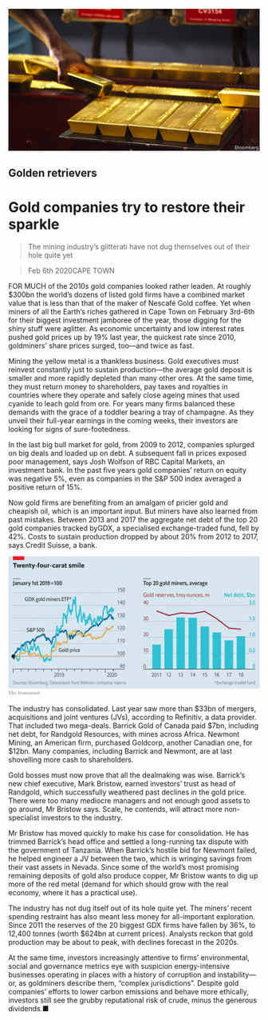 ![](./images/20200208_WBP504.jpg)

## Golden retrievers

# Gold companies try to restore their sparkle

> The mining industry’s glitterati have not dug themselves out of their hole quite yet

> Feb 6th 2020CAPE TOWN

FOR MUCH of the 2010s gold companies looked rather leaden. At roughly $300bn the world’s dozens of listed gold firms have a combined market value that is less than that of the maker of Nescafé Gold coffee. Yet when miners of all the Earth’s riches gathered in Cape Town on February 3rd-6th for their biggest investment jamboree of the year, those digging for the shiny stuff were aglitter. As economic uncertainty and low interest rates pushed gold prices up by 19% last year, the quickest rate since 2010, goldminers’ share prices surged, too—and twice as fast.

Mining the yellow metal is a thankless business. Gold executives must reinvest constantly just to sustain production—the average gold deposit is smaller and more rapidly depleted than many other ores. At the same time, they must return money to shareholders, pay taxes and royalties in countries where they operate and safely close ageing mines that used cyanide to leach gold from ore. For years many firms balanced these demands with the grace of a toddler bearing a tray of champagne. As they unveil their full-year earnings in the coming weeks, their investors are looking for signs of sure-footedness.

In the last big bull market for gold, from 2009 to 2012, companies splurged on big deals and loaded up on debt. A subsequent fall in prices exposed poor management, says Josh Wolfson of RBC Capital Markets, an investment bank. In the past five years gold companies’ return on equity was negative 5%, even as companies in the S&P 500 index averaged a positive return of 15%.

Now gold firms are benefiting from an amalgam of pricier gold and cheapish oil, which is an important input. But miners have also learned from past mistakes. Between 2013 and 2017 the aggregate net debt of the top 20 gold companies tracked byGDX, a specialised exchange-traded fund, fell by 42%. Costs to sustain production dropped by about 20% from 2012 to 2017, says Credit Suisse, a bank.

![](./images/20200208_WBC320.png)

The industry has consolidated. Last year saw more than $33bn of mergers, acquisitions and joint ventures (JVs), according to Refinitiv, a data provider. That included two mega-deals. Barrick Gold of Canada paid $7bn, including net debt, for Randgold Resources, with mines across Africa. Newmont Mining, an American firm, purchased Goldcorp, another Canadian one, for $12bn. Many companies, including Barrick and Newmont, are at last shovelling more cash to shareholders.

Gold bosses must now prove that all the dealmaking was wise. Barrick’s new chief executive, Mark Bristow, earned investors’ trust as head of Randgold, which successfully weathered past declines in the gold price. There were too many mediocre managers and not enough good assets to go around, Mr Bristow says. Scale, he contends, will attract more non-specialist investors to the industry.

Mr Bristow has moved quickly to make his case for consolidation. He has trimmed Barrick’s head office and settled a long-running tax dispute with the government of Tanzania. When Barrick’s hostile bid for Newmont failed, he helped engineer a JV between the two, which is wringing savings from their vast assets in Nevada. Since some of the world’s most promising remaining deposits of gold also produce copper, Mr Bristow wants to dig up more of the red metal (demand for which should grow with the real economy, where it has a practical use).

The industry has not dug itself out of its hole quite yet. The miners’ recent spending restraint has also meant less money for all-important exploration. Since 2011 the reserves of the 20 biggest GDX firms have fallen by 36%, to 12,400 tonnes (worth $624bn at current prices). Analysts reckon that gold production may be about to peak, with declines forecast in the 2020s.

At the same time, investors increasingly attentive to firms’ environmental, social and governance metrics eye with suspicion energy-intensive businesses operating in places with a history of corruption and instability—or, as goldminers describe them, “complex jurisdictions”. Despite gold companies’ efforts to lower carbon emissions and behave more ethically, investors still see the grubby reputational risk of crude, minus the generous dividends.■